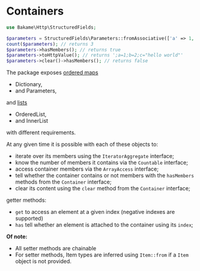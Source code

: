 # Containers

```php
use Bakame\Http\StructuredFields;

$parameters = StructuredFields\Parameters::fromAssociative(['a' => 1, 'b' => 2, 'c' => "hello world"]);
count($parameters); // returns 3
$parameters->hasMembers(); // returns true
$parameters->toHttpValue(); // returns ';a=1;b=2;c="hello world"'
$parameters->clear()->hasMembers(); // returns false
```

The package exposes [ordered maps](ordered-maps.md)

- Dictionary,
- and Parameters,

and [lists](lists.md) 

- OrderedList,
- and InnerList

with different requirements.

At any given time it is possible with each of these objects to:

- iterate over its members using the `IteratorAggregate` interface;
- know the number of members it contains via the `Countable` interface;
- access container members via the `ArrayAccess` interface;
- tell whether the container contains or not members with the `hasMembers` methods from the `Container` interface;
- clear its content using the `clear` method from the `Container` interface;

getter methods:

- `get` to access an element at a given index (negative indexes are supported)
- `has` tell whether an element is attached to the container using its `index`;

**Of note:**

- All setter methods are chainable
- For setter methods, Item types are inferred using `Item::from` if a `Item` object is not provided.
